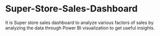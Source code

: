 # Super-Store-Sales-Dashboard
It is Super store sales dashboard to analyze various factors of sales by analyzing the data through Power BI visualization to get useful insights.
